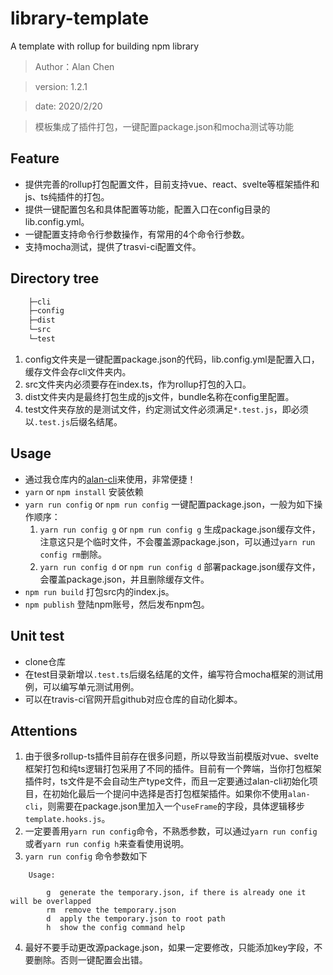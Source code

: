 # library-template
A template with rollup for building npm library
> Author：Alan Chen

> version: 1.2.1

> date: 2020/2/20

> 模板集成了插件打包，一键配置package.json和mocha测试等功能

## Feature
* 提供完善的rollup打包配置文件，目前支持vue、react、svelte等框架插件和js、ts纯插件的打包。
* 提供一键配置包名和具体配置等功能，配置入口在config目录的lib.config.yml。
* 一键配置支持命令行参数操作，有常用的4个命令行参数。
* 支持mocha测试，提供了trasvi-ci配置文件。

## Directory tree
``` bash
    ├─cli
    ├─config
    ├─dist
    └─src
    └─test
```
1. config文件夹是一键配置package.json的代码，lib.config.yml是配置入口，缓存文件会存cli文件夹内。
2. src文件夹内必须要存在index.ts，作为rollup打包的入口。
3. dist文件夹内是最终打包生成的js文件，bundle名称在config里配置。
4. test文件夹存放的是测试文件，约定测试文件必须满足`*.test.js`，即必须以`.test.js`后缀名结尾。

## Usage
* 通过我仓库内的[alan-cli](https://github.com/alanchenchen/alan-cli)来使用，非常便捷！
* `yarn` or `npm install` 安装依赖
* `yarn run config` or `npm run config` 一键配置package.json，一般为如下操作顺序：
    1. `yarn run config g` or `npm run config g` 生成package.json缓存文件，注意这只是个临时文件，不会覆盖源package.json，可以通过`yarn run config rm`删除。
    2. `yarn run config d` or `npm run config d` 部署package.json缓存文件，会覆盖package.json，并且删除缓存文件。
* `npm run build` 打包src内的index.js。
* `npm publish` 登陆npm账号，然后发布npm包。

## Unit test
* clone仓库
* 在test目录新增以`.test.ts`后缀名结尾的文件，编写符合mocha框架的测试用例，可以编写单元测试用例。
* 可以在travis-ci官网开启github对应仓库的自动化脚本。

## Attentions
1. 由于很多rollup-ts插件目前存在很多问题，所以导致当前模版对vue、svelte框架打包和纯ts逻辑打包采用了不同的插件。目前有一个弊端，当你打包框架插件时，ts文件是不会自动生产type文件，而且一定要通过alan-cli初始化项目，在初始化最后一个提问中选择是否打包框架插件。如果你不使用`alan-cli`，则需要在package.json里加入一个`useFrame`的字段，具体逻辑移步`template.hooks.js`。
2. 一定要善用`yarn run config`命令，不熟悉参数，可以通过`yarn run config`或者`yarn run config h`来查看使用说明。
3. `yarn run config` 命令参数如下
``` 
    Usage:

        g  generate the temporary.json, if there is already one it will be overlapped
        rm  remove the temporary.json
        d  apply the temporary.json to root path
        h  show the config command help
```
4. 最好不要手动更改源package.json，如果一定要修改，只能添加key字段，不要删除。否则一键配置会出错。

